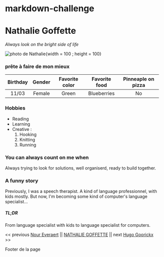 # markdown-challenge

# Nathalie Goffette
*Always look on the bright side of life*

![photo de Nathalie](https://media-exp1.licdn.com/dms/image/D4E03AQG5xj8M2XRvfQ/profile-displayphoto-shrink_800_800/0/1667581167052?e=1674086400&v=beta&t=shoouOSsRD5oOYuUo2-qvYDKm3Hbcc6ZdH_hz1fvrpU){width = 100 ; height = 100}

### prête à faire de mon mieux

|Birthday|Gender|Favorite color|Favorite food|Pinneaple on pizza|
|:------:|:----:|:------------:|:-----------:|:----------------:|
|11/03|Female|Green|Blueberries|No|


### Hobbies

- Reading
- Learning
- Creative :
	1. Hooking
	2. Knitting
	3. Running

### You can always count on me when 
Always trying to look for solutions, well organiserd, ready to build together.

### A funny story 
Previously, I was a speech therapist. A kind of language professionnel, with kids mostly. But now, I'm becoming some kind of computer's language specialist...

##### TL;DR 
From language specialist with kids to language specialist for computers.





<< previous [Nour Everaert](https://github.com/NourEve) || [NATHALIE GOFFETTE](https://github.com/nathaliegoffette) || next [Hugo Goorickx](https://github.com/Hugo-Goorickx) >>

Footer de la page

